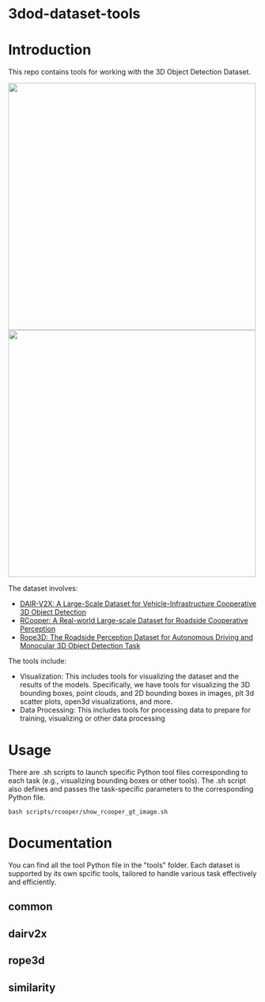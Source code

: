 # 3dod-dataset-tools


# Introduction
This repo contains tools for working with the 3D Object Detection Dataset. 

<img src="https://gitlab.deepglint.com/fenglianchen/3dod-dataset-tools/-/blob/main/examples/rcooper/1693909042.081970.jpg" width="500">
<img src="https://gitlab.deepglint.com/fenglianchen/3dod-dataset-tools/examples/rcooper/1693909063.315255.jpg" width="500">



The dataset involves:
-  [DAIR-V2X: A Large-Scale Dataset for Vehicle-Infrastructure Cooperative
3D Object Detection](https://openaccess.thecvf.com/content/CVPR2022/papers/Yu_DAIR-V2X_A_Large-Scale_Dataset_for_Vehicle-Infrastructure_Cooperative_3D_Object_Detection_CVPR_2022_paper.pdf)
-  [RCooper: A Real-world Large-scale Dataset for
Roadside Cooperative Perception](https://openaccess.thecvf.com/content/CVPR2024/papers/Hao_RCooper_A_Real-world_Large-scale_Dataset_for_Roadside_Cooperative_Perception_CVPR_2024_paper.pdf)
-  [Rope3D: The Roadside Perception Dataset for Autonomous Driving
and Monocular 3D Object Detection Task](https://openaccess.thecvf.com/content/CVPR2022/papers/Ye_Rope3D_The_Roadside_Perception_Dataset_for_Autonomous_Driving_and_Monocular_CVPR_2022_paper.pdf)

The tools include:
- Visualization: This includes tools for visualizing the dataset and the results of the models. Specifically, we have tools for visualizing the 3D bounding boxes, point clouds, and 2D bounding boxes in images, plt 3d scatter plots, open3d visualizations, and more. 
- Data Processing: This includes tools for processing data to prepare for training, visualizing or other data processing 

# Usage
There are .sh scripts to launch specific Python tool files corresponding to each task (e.g., visualizing bounding boxes or other tools). The .sh script also defines and passes the task-specific parameters to the corresponding Python file.
~~~
bash scripts/rcooper/show_rcooper_gt_image.sh
~~~

# Documentation
You can find all the tool Python file in the "tools" folder. Each dataset is supported by its own spcific tools, tailored to handle various task effectively and efficiently.

## common

## dairv2x

## rope3d

## similarity